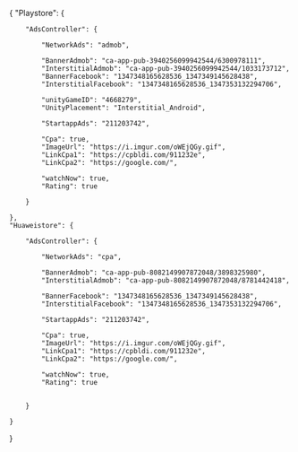  {
	"Playstore": {

		"AdsController": {

			"NetworkAds": "admob",

			"BannerAdmob": "ca-app-pub-3940256099942544/6300978111",
			"InterstitialAdmob": "ca-app-pub-3940256099942544/1033173712",
			"BannerFacebook": "1347348165628536_1347349145628438",
			"InterstitialFacebook": "1347348165628536_1347353132294706",
			
			"unityGameID": "4668279",
			"UnityPlacement": "Interstitial_Android",

			"StartappAds": "211203742",

			"Cpa": true,
			"ImageUrl": "https://i.imgur.com/oWEjQGy.gif",
			"LinkCpa1": "https://cpbldi.com/911232e",
			"LinkCpa2": "https://google.com/",

			"watchNow": true,
			"Rating": true

		}

	},
	"Huaweistore": {

		"AdsController": {

			"NetworkAds": "cpa",

			"BannerAdmob": "ca-app-pub-8082149907872048/3898325980",
			"InterstitialAdmob": "ca-app-pub-8082149907872048/8781442418",

			"BannerFacebook": "1347348165628536_1347349145628438",
			"InterstitialFacebook": "1347348165628536_1347353132294706",

			"StartappAds": "211203742",

			"Cpa": true,
			"ImageUrl": "https://i.imgur.com/oWEjQGy.gif",
			"LinkCpa1": "https://cpbldi.com/911232e",
			"LinkCpa2": "https://google.com/",

			"watchNow": true,
			"Rating": true


		}

	}
}
